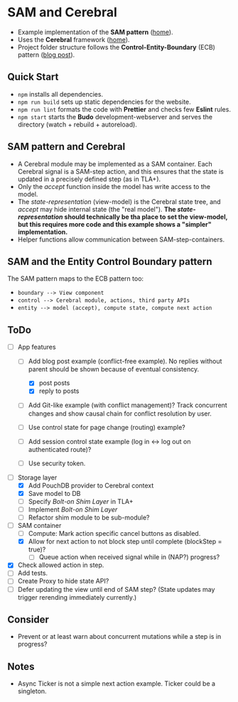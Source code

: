 # SAM and Cerebral
- Example implementation of the **SAM pattern** ([home](http://sam.js.org/)).
- Uses the **Cerebral** framework ([home](http://cerebraljs.com/)).
- Project folder structure follows the **Control-Entity-Boundary** (ECB) pattern ([blog post](http://www.adam-bien.com/roller/abien/entry/bureaucratic_design_with_java_ee)).

## Quick Start
- `npm` installs all dependencies.
- `npm run build` sets up static dependencies for the website.
- `npm run lint` formats the code with __Prettier__ and checks few __Eslint__ rules.
- `npm start` starts the __Budo__ development-webserver and serves the directory (watch + rebuild + autoreload).

## SAM pattern and Cerebral
- A Cerebral module may be implemented as a SAM container.
Each Cerebral signal is a SAM-step action, and this ensures that the state is updated in a precisely defined step (as in TLA+).
- Only the _accept_ function inside the model has write access to the model.
- The _state-representation_ (view-model) is the Cerebral state tree, and _accept_ may hide internal state (the "real model"). **The _state-representation_ should technically be tha place to set the view-model, but this requires more code and this example shows a "simpler" implementation.**
- Helper functions allow communication between SAM-step-containers.

## SAM and the Entity Control Boundary pattern
The SAM pattern maps to the ECB pattern too:
- `boundary --> View component`
- `control --> Cerebral module, actions, third party APIs`
- `entity --> model (accept), compute state, compute next action`

## ToDo
- [ ] App features
  - [ ] Add blog post example (conflict-free example). No replies without parent should be shown because of eventual consistency.
    - [x] post posts
    - [x] reply to posts

  - [ ] Add Git-like example (with conflict management)? Track concurrent changes and show causal chain for conflict resolution by user.

  - [ ] Use control state for page change (routing) example?
  - [ ] Add session control state example (log in <-> log out on authenticated route)?
  - [ ] Use security token.

- [ ] Storage layer
  - [x] Add PouchDB provider to Cerebral context
  - [x] Save model to DB
  - [ ] Specify _Bolt-on Shim Layer_ in TLA+
  - [ ] Implement _Bolt-on Shim Layer_
  - [ ] Refactor shim module to be sub-module?

- [ ] SAM container
  - [ ] Compute: Mark action specific cancel buttons as disabled.
  - [x] Allow for next action to not block step until complete (blockStep = true)?
    - [ ] Queue action when received signal while in (NAP?) progress?

- [x] Check allowed action in step.
- [ ] Add tests.
- [ ] Create Proxy to hide state API?
- [ ] Defer updating the view until end of SAM step? (State updates may trigger rerending immediately currently.)

## Consider
- Prevent or at least warn about concurrent mutations while a step is in progress?

## Notes
- Async Ticker is not a simple next action example. Ticker could be a singleton.
